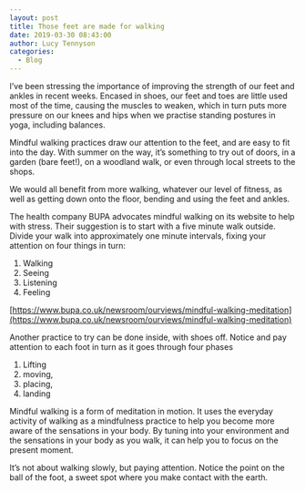 ```yaml
---
layout: post
title: Those feet are made for walking
date: 2019-03-30 08:43:00
author: Lucy Tennyson
categories:
  - Blog
---
```


I’ve been stressing the importance of improving the strength of our feet and ankles in recent weeks. Encased in shoes, our feet and toes are little used most of the time, causing the muscles to weaken, which in turn puts more pressure on our knees and hips when we practise standing postures in yoga, including balances.

Mindful walking practices draw our attention to the feet, and are easy to fit into the day. With summer on the way, it’s something to try out of doors, in a garden (bare feet!), on a woodland walk, or even through local streets to the shops.

We would all benefit from more walking, whatever our level of fitness, as well as getting down onto the floor, bending and using the feet and ankles.&nbsp;

The health company BUPA advocates mindful walking on its website to help with stress. Their suggestion is to start with a five minute walk outside. Divide your walk into approximately one minute intervals, fixing your attention on four things in turn:

1. Walking
2. Seeing&nbsp;
3. Listening&nbsp;
4. Feeling

[https://www.bupa.co.uk/newsroom/ourviews/mindful-walking-meditation](https://www.bupa.co.uk/newsroom/ourviews/mindful-walking-meditation)

Another practice to try can be done inside, with shoes off. Notice and pay attention to each foot in turn as it goes through four phases

1. Lifting
2. moving,&nbsp;
3. placing,&nbsp;
4. landing&nbsp;

Mindful walking is a form of meditation in motion. It uses the everyday activity of walking as a mindfulness practice to help you become more aware of the sensations in your body. By tuning into your environment and the sensations in your body as you walk, it can help you to focus on the present moment.&nbsp;

It’s not about walking slowly, but paying attention. Notice the point on the ball of the foot, a sweet spot where you make contact with the earth.